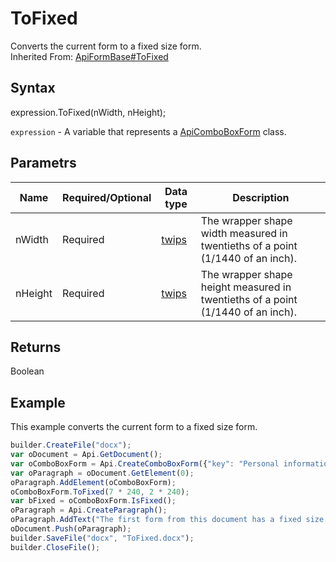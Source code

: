 # ToFixed

Converts the current form to a fixed size form.<br>Inherited From: [ApiFormBase#ToFixed](../../ApiFormBase/Methods/ToFixed.md)

## Syntax

expression.ToFixed(nWidth, nHeight);

`expression` - A variable that represents a [ApiComboBoxForm](../ApiComboBoxForm.md) class.

## Parametrs

| **Name** | **Required/Optional** | **Data type** | **Description** |
| ------------- | ------------- | ------------- | ------------- |
| nWidth | Required | [twips](../../../Enumerations/twips.md) | The wrapper shape width measured in twentieths of a point (1/1440 of an inch). |
| nHeight | Required | [twips](../../../Enumerations/twips.md) | The wrapper shape height measured in twentieths of a point (1/1440 of an inch). |

## Returns

Boolean

## Example

This example converts the current form to a fixed size form.

```javascript
builder.CreateFile("docx");
var oDocument = Api.GetDocument();
var oComboBoxForm = Api.CreateComboBoxForm({"key": "Personal information", "tip": "Choose your country", "required": true, "placeholder": "Country", "editable": false, "autoFit": false, "items": ["Latvia", "USA", "UK"]});
var oParagraph = oDocument.GetElement(0);
oParagraph.AddElement(oComboBoxForm);
oComboBoxForm.ToFixed(7 * 240, 2 * 240);
var bFixed = oComboBoxForm.IsFixed();
oParagraph = Api.CreateParagraph();
oParagraph.AddText("The first form from this document has a fixed size: " + bFixed);
oDocument.Push(oParagraph);
builder.SaveFile("docx", "ToFixed.docx");
builder.CloseFile();
```